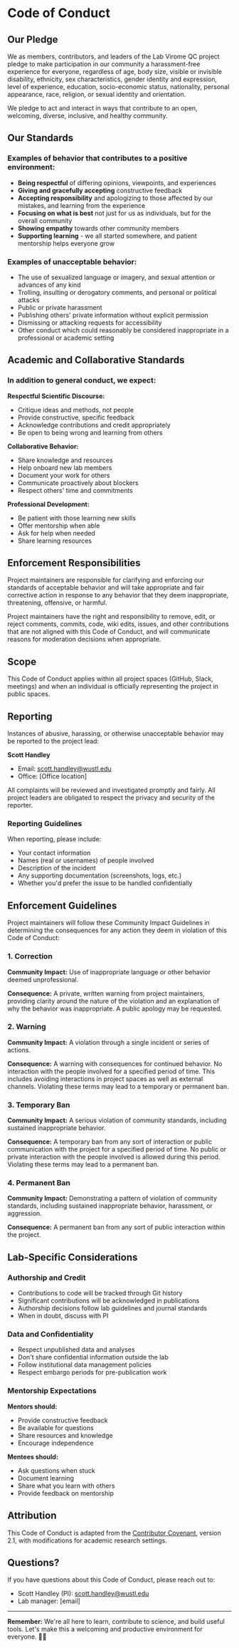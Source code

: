# Code of Conduct

## Our Pledge

We as members, contributors, and leaders of the Lab Virome QC project pledge to make participation in our community a harassment-free experience for everyone, regardless of age, body size, visible or invisible disability, ethnicity, sex characteristics, gender identity and expression, level of experience, education, socio-economic status, nationality, personal appearance, race, religion, or sexual identity and orientation.

We pledge to act and interact in ways that contribute to an open, welcoming, diverse, inclusive, and healthy community.

## Our Standards

### Examples of behavior that contributes to a positive environment:

* **Being respectful** of differing opinions, viewpoints, and experiences
* **Giving and gracefully accepting** constructive feedback
* **Accepting responsibility** and apologizing to those affected by our mistakes, and learning from the experience
* **Focusing on what is best** not just for us as individuals, but for the overall community
* **Showing empathy** towards other community members
* **Supporting learning** - we all started somewhere, and patient mentorship helps everyone grow

### Examples of unacceptable behavior:

* The use of sexualized language or imagery, and sexual attention or advances of any kind
* Trolling, insulting or derogatory comments, and personal or political attacks
* Public or private harassment
* Publishing others' private information without explicit permission
* Dismissing or attacking requests for accessibility
* Other conduct which could reasonably be considered inappropriate in a professional or academic setting

## Academic and Collaborative Standards

### In addition to general conduct, we expect:

**Respectful Scientific Discourse:**
* Critique ideas and methods, not people
* Provide constructive, specific feedback
* Acknowledge contributions and credit appropriately
* Be open to being wrong and learning from others

**Collaborative Behavior:**
* Share knowledge and resources
* Help onboard new lab members
* Document your work for others
* Communicate proactively about blockers
* Respect others' time and commitments

**Professional Development:**
* Be patient with those learning new skills
* Offer mentorship when able
* Ask for help when needed
* Share learning resources

## Enforcement Responsibilities

Project maintainers are responsible for clarifying and enforcing our standards of acceptable behavior and will take appropriate and fair corrective action in response to any behavior that they deem inappropriate, threatening, offensive, or harmful.

Project maintainers have the right and responsibility to remove, edit, or reject comments, commits, code, wiki edits, issues, and other contributions that are not aligned with this Code of Conduct, and will communicate reasons for moderation decisions when appropriate.

## Scope

This Code of Conduct applies within all project spaces (GitHub, Slack, meetings) and when an individual is officially representing the project in public spaces.

## Reporting

Instances of abusive, harassing, or otherwise unacceptable behavior may be reported to the project lead:

**Scott Handley**
- Email: scott.handley@wustl.edu
- Office: [Office location]

All complaints will be reviewed and investigated promptly and fairly. All project leaders are obligated to respect the privacy and security of the reporter.

### Reporting Guidelines

When reporting, please include:
* Your contact information
* Names (real or usernames) of people involved
* Description of the incident
* Any supporting documentation (screenshots, logs, etc.)
* Whether you'd prefer the issue to be handled confidentially

## Enforcement Guidelines

Project maintainers will follow these Community Impact Guidelines in determining the consequences for any action they deem in violation of this Code of Conduct:

### 1. Correction

**Community Impact:** Use of inappropriate language or other behavior deemed unprofessional.

**Consequence:** A private, written warning from project maintainers, providing clarity around the nature of the violation and an explanation of why the behavior was inappropriate. A public apology may be requested.

### 2. Warning

**Community Impact:** A violation through a single incident or series of actions.

**Consequence:** A warning with consequences for continued behavior. No interaction with the people involved for a specified period of time. This includes avoiding interactions in project spaces as well as external channels. Violating these terms may lead to a temporary or permanent ban.

### 3. Temporary Ban

**Community Impact:** A serious violation of community standards, including sustained inappropriate behavior.

**Consequence:** A temporary ban from any sort of interaction or public communication with the project for a specified period of time. No public or private interaction with the people involved is allowed during this period. Violating these terms may lead to a permanent ban.

### 4. Permanent Ban

**Community Impact:** Demonstrating a pattern of violation of community standards, including sustained inappropriate behavior, harassment, or aggression.

**Consequence:** A permanent ban from any sort of public interaction within the project.

## Lab-Specific Considerations

### Authorship and Credit

* Contributions to code will be tracked through Git history
* Significant contributions will be acknowledged in publications
* Authorship decisions follow lab guidelines and journal standards
* When in doubt, discuss with PI

### Data and Confidentiality

* Respect unpublished data and analyses
* Don't share confidential information outside the lab
* Follow institutional data management policies
* Respect embargo periods for pre-publication work

### Mentorship Expectations

**Mentors should:**
* Provide constructive feedback
* Be available for questions
* Share resources and knowledge
* Encourage independence

**Mentees should:**
* Ask questions when stuck
* Document learning
* Share what you learn with others
* Provide feedback on mentorship

## Attribution

This Code of Conduct is adapted from the [Contributor Covenant](https://www.contributor-covenant.org/), version 2.1, with modifications for academic research settings.

## Questions?

If you have questions about this Code of Conduct, please reach out to:
- Scott Handley (PI): scott.handley@wustl.edu
- Lab manager: [email]

---

**Remember:** We're all here to learn, contribute to science, and build useful tools. Let's make this a welcoming and productive environment for everyone. 🧬🤝
